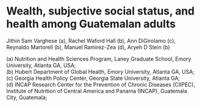 # Wealth, subjective social status, and health among Guatemalan adults

Jithin Sam Varghese (a), Rachel Waford Hall (b), Ann DiGirolamo (c), Reynaldo Martorell (b), Manuel Ramirez-Zea (d), Aryeh D Stein (b)     

(a) Nutrition and Health Sciences Program, Laney Graduate School, Emory University, Atlanta GA, USA;     
(b) Hubert Department of Global Health, Emory University, Atlanta GA, USA;     
(c) Georgia Health Policy Center, Georgia State University, Atlanta GA;     
(d) INCAP Research Center for the Prevention of Chronic Diseases (CIIPEC), Institute of Nutrition of Central America and Panama (INCAP), Guatemala City, Guatemala;     

